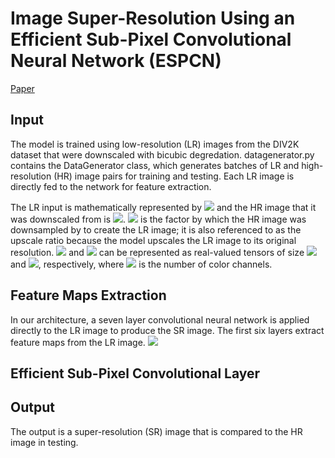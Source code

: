 # Image Super-Resolution Using an Efficient Sub-Pixel Convolutional Neural Network (ESPCN)
[Paper](https://arxiv.org/pdf/1609.05158.pdf)
## Input
The model is trained using low-resolution (LR) images from the DIV2K dataset that were downscaled with bicubic degredation. datagenerator.py contains the DataGenerator class, which generates batches of LR and high-resolution (HR) image pairs for training and testing. Each LR image is directly fed to the network for feature extraction. 

The LR input is mathematically represented by <img src="https://latex.codecogs.com/gif.latex?I^{LR}"/> and the HR image that it was downscaled from is <img src="https://latex.codecogs.com/gif.latex?I^{HR}"/>. <img src="https://latex.codecogs.com/gif.latex?r"/> is the factor by which the HR image was downsampled by to create the LR image; it is also referenced to as the upscale ratio because the model upscales the LR image to its original resolution. <img src="https://latex.codecogs.com/gif.latex?I^{LR}"/> and <img src="https://latex.codecogs.com/gif.latex?I^{HR}"/> can be represented as real-valued tensors of size <img src="https://latex.codecogs.com/gif.latex?H*W*C"/> and <img src="https://latex.codecogs.com/gif.latex?rH*rW*rC"/>, respectively, where <img src="https://latex.codecogs.com/gif.latex?C"/> is the number of color channels. 
## Feature Maps Extraction
In our architecture, a seven layer convolutional neural network is applied directly to the LR image to produce the SR image. The first six layers extract feature maps from the LR image.
<img src="https://latex.codecogs.com/gif.latex?f^1(I^{LR};W_1,b_1)=\theta (W+1*I^{LR}+b_1)"/>
## Efficient Sub-Pixel Convolutional Layer

## Output
The output is a super-resolution (SR) image that is compared to the HR image in testing. 
